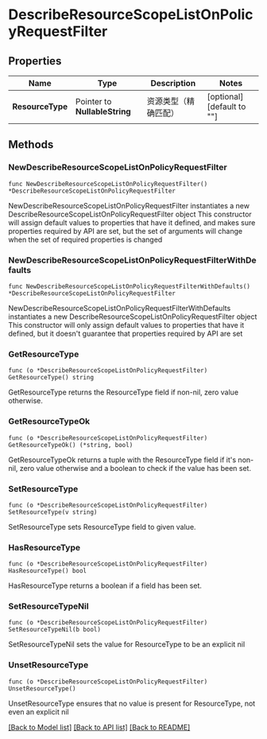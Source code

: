 # DescribeResourceScopeListOnPolicyRequestFilter

## Properties

Name | Type | Description | Notes
------------ | ------------- | ------------- | -------------
**ResourceType** | Pointer to **NullableString** | 资源类型（精确匹配） | [optional] [default to ""]

## Methods

### NewDescribeResourceScopeListOnPolicyRequestFilter

`func NewDescribeResourceScopeListOnPolicyRequestFilter() *DescribeResourceScopeListOnPolicyRequestFilter`

NewDescribeResourceScopeListOnPolicyRequestFilter instantiates a new DescribeResourceScopeListOnPolicyRequestFilter object
This constructor will assign default values to properties that have it defined,
and makes sure properties required by API are set, but the set of arguments
will change when the set of required properties is changed

### NewDescribeResourceScopeListOnPolicyRequestFilterWithDefaults

`func NewDescribeResourceScopeListOnPolicyRequestFilterWithDefaults() *DescribeResourceScopeListOnPolicyRequestFilter`

NewDescribeResourceScopeListOnPolicyRequestFilterWithDefaults instantiates a new DescribeResourceScopeListOnPolicyRequestFilter object
This constructor will only assign default values to properties that have it defined,
but it doesn't guarantee that properties required by API are set

### GetResourceType

`func (o *DescribeResourceScopeListOnPolicyRequestFilter) GetResourceType() string`

GetResourceType returns the ResourceType field if non-nil, zero value otherwise.

### GetResourceTypeOk

`func (o *DescribeResourceScopeListOnPolicyRequestFilter) GetResourceTypeOk() (*string, bool)`

GetResourceTypeOk returns a tuple with the ResourceType field if it's non-nil, zero value otherwise
and a boolean to check if the value has been set.

### SetResourceType

`func (o *DescribeResourceScopeListOnPolicyRequestFilter) SetResourceType(v string)`

SetResourceType sets ResourceType field to given value.

### HasResourceType

`func (o *DescribeResourceScopeListOnPolicyRequestFilter) HasResourceType() bool`

HasResourceType returns a boolean if a field has been set.

### SetResourceTypeNil

`func (o *DescribeResourceScopeListOnPolicyRequestFilter) SetResourceTypeNil(b bool)`

 SetResourceTypeNil sets the value for ResourceType to be an explicit nil

### UnsetResourceType
`func (o *DescribeResourceScopeListOnPolicyRequestFilter) UnsetResourceType()`

UnsetResourceType ensures that no value is present for ResourceType, not even an explicit nil

[[Back to Model list]](../README.md#documentation-for-models) [[Back to API list]](../README.md#documentation-for-api-endpoints) [[Back to README]](../README.md)


